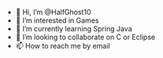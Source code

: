 - 👋 Hi, I’m @HalfGhost10
- 👀 I’m interested in Games
- 🌱 I’m currently learning Spring Java
- 💞️ I’m looking to collaborate on C or Eclipse
- 📫 How to reach me by email

<!---
HalfGhost10/HalfGhost10 is a ✨ special ✨ repository because its `README.md` (this file) appears on your GitHub profile.
You can click the Preview link to take a look at your changes.
--->
